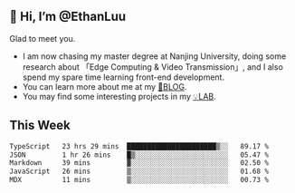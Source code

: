 ## 👋 Hi, I’m @EthanLuu

Glad to meet you.

- I am now chasing my master degree at Nanjing University, doing some research about 「Edge Computing & Video Transmission」, and I also spend my spare time learning front-end development.
- You can learn more about me at my [📝BLOG](https://blog.ethanloo.cn).
- You may find some interesting projects in my [💡LAB](https://lab.ethanloo.cn).

## This Week
<!--START_SECTION:waka-->

```txt
TypeScript   23 hrs 29 mins  ██████████████████████▒░░   89.17 %
JSON         1 hr 26 mins    █▒░░░░░░░░░░░░░░░░░░░░░░░   05.47 %
Markdown     39 mins         ▓░░░░░░░░░░░░░░░░░░░░░░░░   02.50 %
JavaScript   26 mins         ▒░░░░░░░░░░░░░░░░░░░░░░░░   01.68 %
MDX          11 mins         ▒░░░░░░░░░░░░░░░░░░░░░░░░   00.73 %
```

<!--END_SECTION:waka-->
